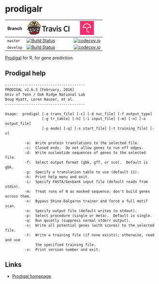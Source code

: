 # prodigalr

Branch   |[![Travis CI logo](man/figures/TravisCI.png)](https://travis-ci.org)                                                                    |[![Codecov logo](man/figures/Codecov.png)](https://www.codecov.io)
---------|----------------------------------------------------------------------------------------------------------------------------------------|----------------------------------------------------------------------------------------------------------------------------------------------------------------------
`master` |[![Build Status](https://travis-ci.org/richelbilderbeek/prodigalr.svg?branch=master)](https://travis-ci.org/richelbilderbeek/prodigalr) |[![codecov.io](https://codecov.io/github/richelbilderbeek/prodigalr/coverage.svg?branch=master)](https://codecov.io/github/richelbilderbeek/prodigalr/branch/master)
`develop`|[![Build Status](https://travis-ci.org/richelbilderbeek/prodigalr.svg?branch=develop)](https://travis-ci.org/richelbilderbeek/prodigalr)|[![codecov.io](https://codecov.io/github/richelbilderbeek/prodigalr/coverage.svg?branch=develop)](https://codecov.io/github/richelbilderbeek/prodigalr/branch/develop)

[Prodigal](https://github.com/hyattpd/Prodigal) for R,
for gene prediction.

## Prodigal help

```
-------------------------------------
PRODIGAL v2.6.3 [February, 2016]         
Univ of Tenn / Oak Ridge National Lab
Doug Hyatt, Loren Hauser, et al.     
-------------------------------------

Usage:  prodigal [-a trans_file] [-c] [-d nuc_file] [-f output_type]
                 [-g tr_table] [-h] [-i input_file] [-m] [-n] [-o output_file]
                 [-p mode] [-q] [-s start_file] [-t training_file] [-v]

         -a:  Write protein translations to the selected file.
         -c:  Closed ends.  Do not allow genes to run off edges.
         -d:  Write nucleotide sequences of genes to the selected file.
         -f:  Select output format (gbk, gff, or sco).  Default is gbk.
         -g:  Specify a translation table to use (default 11).
         -h:  Print help menu and exit.
         -i:  Specify FASTA/Genbank input file (default reads from stdin).
         -m:  Treat runs of N as masked sequence; don't build genes across them.
         -n:  Bypass Shine-Dalgarno trainer and force a full motif scan.
         -o:  Specify output file (default writes to stdout).
         -p:  Select procedure (single or meta).  Default is single.
         -q:  Run quietly (suppress normal stderr output).
         -s:  Write all potential genes (with scores) to the selected file.
         -t:  Write a training file (if none exists); otherwise, read and use
              the specified training file.
         -v:  Print version number and exit.
```

## Links

 * [Prodigal homepage](https://github.com/hyattpd/Prodigal)
